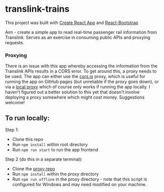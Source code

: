 # translink-trains

This project was built with [Create React App](https://facebook.github.io/create-react-app/) and [React-Bootstrap](https://react-bootstrap.github.io/)

Aim - create a simple app to read real-time passenger rail information from Translink. Serves as an exercise in consuming public APIs and proxying requests.

### Proxying
There is an issue with this app whereby accessing the information from the Translink APIs results in a CORS error. To get around this, a proxy needs to be used. The app can either use the [cors.io](http://cors.io/) proxy, which is useful for running the app on GitHub pages (but unreliable if the proxy goes down), or via a [local proxy](https://github.com/AnalogueMachine/translink-proxy) which of course only works if running the app locally. I haven't figured out a better solution to this yet that doesn't involve deploying a proxy somewhere which might cost money. Suggestions welcome!

## To run locally:
Step 1:
- Clone this repo
- Run `npm install` within root directory
- Run `npm run start` to run the app frontend

Step 2 (do this in a separate terminal):
- Clone the [proxy repo](https://github.com/AnalogueMachine/translink-proxy)
- Run `npm install` within the proxy directory
- Run `npm run offline` in the proxy directory - note that this script is configured for Windows and may need modified on your machine.